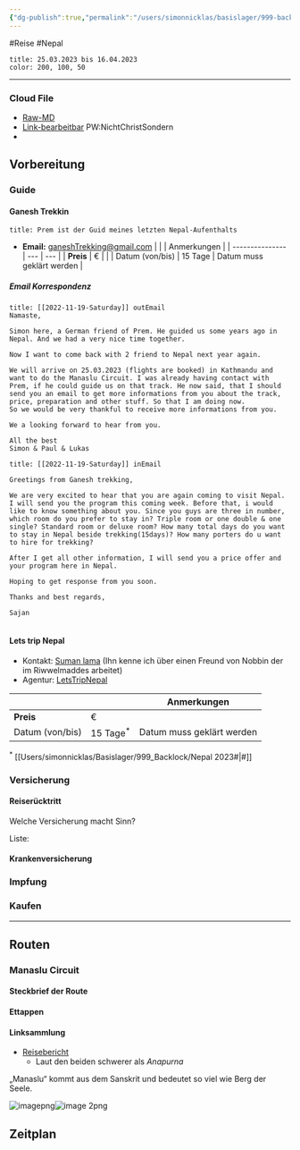 ```yaml
---
{"dg-publish":true,"permalink":"/users/simonnicklas/basislager/999-backlock/nepal-2023/"}
---
```



#Reise #Nepal

```ad-important
title: 25.03.2023 bis 16.04.2023
color: 200, 100, 50 
```

---
### Cloud File
- [Raw-MD](https://cloud.squirrel-boost.de/index.php/s/YRTJQ4ZNaz3dZNE/download/nepal2023.md)
- [Link-bearbeitbar](https://cloud.squirrel-boost.de/index.php/s/L4bFKtgG7ZiFsQz) PW:NichtChristSondern
- 
## Vorbereitung
### Guide
#### Ganesh Trekkin
```ad-info
title: Prem ist der Guid meines letzten Nepal-Aufenthalts
```

- **Email:** ganeshTrekking@gmail.com
|                 |     |   Anmerkungen  | 
| --------------- | --- | --- |
| **Preis**       | €   |     |
| Datum (von/bis) |   15 Tage  |  Datum muss geklärt werden  |

##### Email Korrespondenz

``` ad-note
title: [[2022-11-19-Saturday]] outEmail
Namaste,

Simon here, a German friend of Prem. He guided us some years ago in Nepal. And we had a very nice time together. 

Now I want to come back with 2 friend to Nepal next year again. 

We will arrive on 25.03.2023 (flights are booked) in Kathmandu and want to do the Manaslu Circuit. I was already having contact with Prem, if he could guide us on that track. He now said, that I should send you an email to get more informations from you about the track, price, preparation and other stuff. So that I am doing now. 
So we would be very thankful to receive more informations from you. 

We a looking forward to hear from you.

All the best 
Simon & Paul & Lukas
```

``` ad-note
title: [[2022-11-19-Saturday]] inEmail

Greetings from Ganesh trekking,

We are very excited to hear that you are again coming to visit Nepal. I will send you the program this coming week. Before that, i would like to know something about you. Since you guys are three in number, which room do you prefer to stay in? Triple room or one double & one single? Standard room or deluxe room? How many total days do you want to stay in Nepal beside trekking(15days)? How many porters do u want to hire for trekking?

After I get all other information, I will send you a price offer and your program here in Nepal.

Hoping to get response from you soon. 

Thanks and best regards,

Sajan


```

#### Lets trip Nepal
- Kontakt: [Suman lama](https://www.instagram.com/lama7448/) (Ihn kenne ich über einen Freund von Nobbin der im Riwwelmaddes arbeitet)
- Agentur: [LetsTripNepal](https://www.letstripnepal.com/tour/manaslu-circuit-trek/)

|                 |     |   Anmerkungen  | 
| --------------- | --- | --- |
| **Preis**       | €   |     |
| Datum (von/bis) |   15 Tage$^{*}$  |  Datum muss geklärt werden  |
$^{*}$ [[Users/simonnicklas/Basislager/999_Backlock/Nepal 2023#\|#]]

### Versicherung

#### Reiserücktritt

Welche Versicherung macht Sinn?

Liste:

#### Krankenversicherung

### Impfung

### Kaufen

---

## Routen

### Manaslu Circuit

#### Steckbrief der Route
#### Ettappen
#### Linksammlung
-   [Reisebericht](https://wetraveltheworld.de/manaslu-circuit-reisetipps/)
    -   Laut den beiden schwerer als _Anapurna_

 „Manaslu“ kommt aus dem Sanskrit und bedeutet so viel wie Berg der Seele.

![imagepng](file:///Users/simonnicklas/Basislager/999_Backlock/.attachments.991591/image.png?msec=1668853488775)![image 2png](file:///Users/simonnicklas/Basislager/999_Backlock/.attachments.991591/image%20%282%29.png?msec=1668853488774)

## Zeitplan
